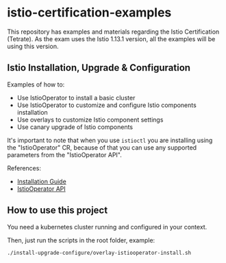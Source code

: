 # istio-certification-examples
This repository has examples and materials regarding the Istio Certification (Tetrate). As the exam uses the Istio 1.13.1 version, all the examples will be using this version.

## Istio Installation, Upgrade & Configuration
Examples of how to:
 - Use IstioOperator to install a basic cluster
 - Use IstioOperator to customize and configure Istio components installation
 - Use overlays to customize Istio component settings
 - Use canary upgrade of Istio components

It's important to note that when you use `istioctl` you are installing using the "IstioOperator" CR, because of that you can use any supported parameters from the "IstioOperator API".

References:
 - [Installation Guide](https://istio.io/v1.13/docs/setup/install/istioctl/)
 - [IstioOperator API](https://istio.io/v1.13/docs/reference/config/istio.operator.v1alpha1/)

## How to use this project
You need a kubernetes cluster running and configured in your context.

Then, just run the scripts in the root folder, example:

```console
./install-upgrade-configure/overlay-istiooperator-install.sh
```